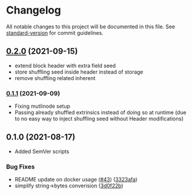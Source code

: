 # Changelog

All notable changes to this project will be documented in this file. See [standard-version](https://github.com/conventional-changelog/standard-version) for commit guidelines.

## [0.2.0](https://github.com/mangata-finance/mangata-node/compare/v0.1.0...v0.2.0) (2021-09-15)
- extend block header with extra field seed
- store shuffling seed inside header instead of storage
- remove shuffling related inherent

### [0.1.1](https://github.com/mangata-finance/mangata-node/compare/v0.1.0...v0.1.1) (2021-09-09)
- Fixing mutlinode setup
- Passing already shuffled extrinsics instead of doing so at runtime (due to no easy way to inject shuffling seed without Header modifications)

## 0.1.0 (2021-08-17)

- Added SemVer scripts

### Bug Fixes

- README update on docker usage ([#43](https://github.com/mangata-finance/mangata-node/issues/43)) ([3323afa](https://github.com/mangata-finance/mangata-node/commit/3323afae5a44859997788a4a83f0b3532be2f115))
- simplify string->bytes converision ([3d0f22b](https://github.com/mangata-finance/mangata-node/commit/3d0f22b2495a040698380f6fc3ee4e94ec8515a2))
